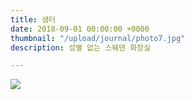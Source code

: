 ```yaml
---
title: 샘터
date: 2018-09-01 00:00:00 +0000
thumbnail: "/upload/journal/photo7.jpg"
description: 성별 없는 스웨덴 화장실

---
```


![](/upload/journal/photo9.jpg)